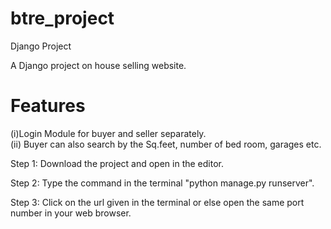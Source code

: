# btre_project
Django Project

A Django project on house selling website. 
<br>
# Features
(i)Login Module for buyer and seller separately. <br>
(ii) Buyer can also search by the Sq.feet, number of bed room, garages etc.



Step 1: Download the project and open in the editor.

Step 2: Type the command in the terminal "python manage.py runserver".

Step 3: Click on the url given in the terminal or else open the same port number in your web browser.
